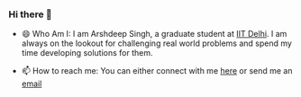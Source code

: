 ### Hi there 👋

<!--
**4rshdeep/4rshdeep** is a ✨ _special_ ✨ repository because its `README.md` (this file) appears on your GitHub profile.

Here are some ideas to get you started:

- 🔭 I’m currently working on ...
- 🌱 I’m currently learning ...
- 👯 I’m looking to collaborate on ...
- 🤔 I’m looking for help with ...
- 💬 Ask me about ...
- 📫 How to reach me: ...
- 😄 Pronouns: ...
- ⚡ Fun fact: ...
-->

- 😄 Who Am I: I am Arshdeep Singh, a graduate student at [IIT Delhi](https://en.wikipedia.org/wiki/Indian_Institute_of_Technology_Delhi). 
               I am always on the lookout for challenging real world problems and spend my time developing solutions for them. 

- 📫 How to reach me: You can either connect with me [here](https://www.linkedin.com/in/4rshdeep/) or send me an [email](mailto:arshdeep.50625@gmail.com)
